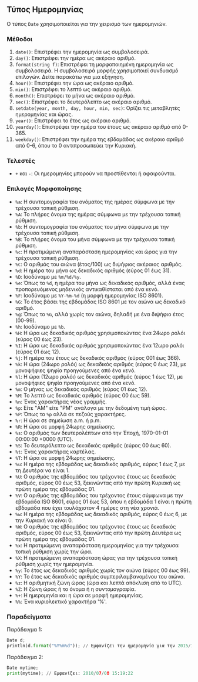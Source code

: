 ## Τύπος Ημερομηνίας

Ο τύπος `Date` χρησιμοποιείται για την χειρισμό των ημερομηνιών.

### Μέθοδοι

1. `date()`: Επιστρέφει την ημερομηνία ως συμβολοσειρά.
2. `day()`: Επιστρέφει την ημέρα ως ακέραιο αριθμό.
3. `format(string f)`: Επιστρέφει τη μορφοποιημένη ημερομηνία ως συμβολοσειρά. Η συμβολοσειρά μορφής χρησιμοποιεί συνδυασμό επιλογών. Δείτε παρακάτω για μια εξήγηση.
4. `hour()`: Επιστρέφει την ώρα ως ακέραιο αριθμό.
5. `min()`: Επιστρέφει το λεπτό ως ακέραιο αριθμό.
6. `month()`: Επιστρέφει το μήνα ως ακέραιο αριθμό.
7. `sec()`: Επιστρέφει το δευτερόλεπτο ως ακέραιο αριθμό.
8. `setdate(year, month, day, hour, min, sec)`: Ορίζει τις μεταβλητές ημερομηνίας και ώρας.
9. `year()`: Επιστρέφει το έτος ως ακέραιο αριθμό.
10. `yearday()`: Επιστρέφει την ημέρα του έτους ως ακέραιο αριθμό από 0-365.
11. `weekday()`: Επιστρέφει την ημέρα της εβδομάδας ως ακέραιο αριθμό από 0-6, όπου το 0 αντιπροσωπεύει την Κυριακή.

### Τελεστές

- `+` και `-`: Οι ημερομηνίες μπορούν να προστίθενται ή αφαιρούνται.

### Επιλογές Μορφοποίησης

- `%a`: Η συντομογραφία του ονόματος της ημέρας σύμφωνα με την τρέχουσα τοπική ρύθμιση.
- `%A`: Το πλήρες όνομα της ημέρας σύμφωνα με την τρέχουσα τοπική ρύθμιση.
- `%b`: Η συντομογραφία του ονόματος του μήνα σύμφωνα με την τρέχουσα τοπική ρύθμιση.
- `%B`: Το πλήρες όνομα του μήνα σύμφωνα με την τρέχουσα τοπική ρύθμιση.
- `%c`: Η προτιμώμενη αναπαράσταση ημερομηνίας και ώρας για την τρέχουσα τοπική ρύθμιση.
- `%C`: Ο αριθμός του αιώνα (έτος/100) ως διψήφιος ακέραιος αριθμός.
- `%d`: Η ημέρα του μήνα ως δεκαδικός αριθμός (εύρος 01 έως 31).
- `%D`: Ισοδύναμο με `%m/%d/%y`.
- `%e`: Όπως το `%d`, η ημέρα του μήνα ως δεκαδικός αριθμός, αλλά ένας προπορευόμενος μηδενικός αντικαθίσταται από ένα κενό.
- `%F`: Ισοδύναμο με `%Y-%m-%d` (η μορφή ημερομηνίας ISO 8601).
- `%G`: Το έτος βάσει της εβδομάδας ISO 8601 με τον αιώνα ως δεκαδικό αριθμό.
- `%g`: Όπως το `%G`, αλλά χωρίς τον αιώνα, δηλαδή με ένα διψήφιο έτος (00-99).
- `%h`: Ισοδύναμο με `%b`.
- `%H`: Η ώρα ως δεκαδικός αριθμός χρησιμοποιώντας ένα 24ωρο ρολόι (εύρος 00 έως 23).
- `%I`: Η ώρα ως δεκαδικός αριθμός χρησιμοποιώντας ένα 12ωρο ρολόι (εύρος 01 έως 12).
- `%j`: Η ημέρα του έτους ως δεκαδικός αριθμός (εύρος 001 έως 366).
- `%k`: Η ώρα (24ωρο ρολόι) ως δεκαδικός αριθμός (εύρος 0 έως 23), με μονοψήφιες ψηφία προηγούμενες από ένα κενό.
- `%l`: Η ώρα (12ωρο ρολόι) ως δεκαδικός αριθμός (εύρος 1 έως 12), με μονοψήφιες ψηφία προηγούμενες από ένα κενό.
- `%m`: Ο μήνας ως δεκαδικός αριθμός (εύρος 01 έως 12).
- `%M`: Το λεπτό ως δεκαδικός αριθμός (εύρος 00 έως 59).
- `%n`: Ένας χαρακτήρας νέας γραμμής.
- `%p`: Είτε "AM" είτε "PM" ανάλογα με την δεδομένη τιμή ώρας.
- `%P`: Όπως το `%p` αλλά σε πεζούς χαρακτήρες.
- `%r`: Η ώρα σε σημείωση a.m. ή p.m.
- `%R`: Η ώρα σε μορφή 24ωρης σημείωσης.
- `%s`: Ο αριθμός των δευτερολέπτων από την Έποχή, 1970-01-01 00:00:00 +0000 (UTC).
- `%S`: Το δευτερόλεπτο ως δεκαδικός αριθμός (εύρος 00 έως 60).
- `%t`: Ένας χαρακτήρας καρτέλας.
- `%T`: Η ώρα σε μορφή 24ωρης σημείωσης.
- `%u`: Η ημέρα της εβδομάδας ως δεκαδικός αριθμός, εύρος 1 έως 7, με τη Δευτέρα να είναι 1.
- `%U`: Ο αριθμός της εβδομάδας του τρέχοντος έτους ως δεκαδικός αριθμός, εύρος 00 έως 53, ξεκινώντας από την πρώτη Κυριακή ως πρώτη ημέρα της εβδομάδας 01.
- `%V`: Ο αριθμός της εβδομάδας του τρέχοντος έτους σύμφωνα με την εβδομάδα ISO 8601, εύρος 01 έως 53, όπου η εβδομάδα 1 είναι η πρώτη εβδομάδα που έχει τουλάχιστον 4 ημέρες στη νέα χρονιά.
- `%w`: Η ημέρα της εβδομάδας ως δεκαδικός αριθμός, εύρος 0 έως 6, με την Κυριακή να είναι 0.
- `%W`: Ο αριθμός της εβδομάδας του τρέχοντος έτους ως δεκαδικός αριθμός, εύρος 00 έως 53, ξεκινώντας από την πρώτη Δευτέρα ως πρώτη ημέρα της εβδομάδας 01.
- `%x`: Η προτιμώμενη αναπαράσταση ημερομηνίας για την τρέχουσα τοπική ρύθμιση χωρίς την ώρα.
- `%X`: Η προτιμώμενη αναπαράσταση ώρας για την τρέχουσα τοπική ρύθμιση χωρίς την ημερομηνία.
- `%y`: Το έτος ως δεκαδικός αριθμός χωρίς τον αιώνα (εύρος 00 έως 99).
- `%Y`: Το έτος ως δεκαδικός αριθμός συμπεριλαμβανομένου του αιώνα.
- `%z`: Η αριθμητική ζώνη ώρας (ώρα και λεπτά απόκλιση από το UTC).
- `%Z`: Η ζώνη ώρας ή το όνομα ή η συντομογραφία.
- `%+`: Η ημερομηνία και η ώρα σε μορφή ημερομηνίας.
- `%%`: Ένα κυριολεκτικό χαρακτήρα '%'.


### Παραδείγματα

Παράδειγμα 1:

```python
Date d;
println(d.format("%Y%m%d")); // Εμφανίζει την ημερομηνία για την 2015/12/25 ως 20151225
```

Παράδειγμα 2:

```python
Date mytime;
print(mytime); // Εμφανίζει: 2010/07/08 15:19:22
```